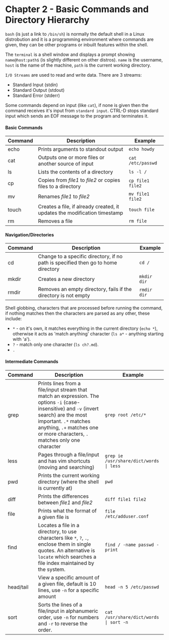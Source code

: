 # Chapter 2 - Basic Commands and Directory Hierarchy

`bash` (is just a link to `/bin/sh`) is normally the default shell in a Linux distrobution and it is a programming environment where commands are given, they can be other programs or inbuilt features within the shell.

The `terminal` is a shell window and displays a prompt showing `name@host:path$` (is slightly different on other distros). `name` is the username, `host` is the name of the machine, `path` is the current working directory.

`I/O Streams` are used to read and write data. There are 3 streams: 
* Standard Input (stdin)
* Standard Output (stdout)
* Standard Error (stderr)

Some commands depend on input (like `cat`), if none is given then the command receives it's input from `standard input`. CTRL-D stops standard input which sends an EOF message to the program and terminates it.

#### Basic Commands
| Command | Description | Example |
| --- | --- | --- |
| echo | Prints arguments to standout output  | `echo howdy` | 
| cat | Outputs one or more files or another source of input | `cat /etc/passwd` |
| ls | Lists the contents of a directory | `ls -l /` |
| cp | Copies from *file1* to *file2* or copies files to a directory | `cp file1 file2` |
| mv | Renames *file1* to *file2* | `mv file1 file2` |
| touch | Creates a file, if already created, it updates the modification timestamp | `touch file` |
| rm | Removes a file | `rm file` |

#### Navigation/Directories
| Command | Description | Example |
| --- | --- | --- |
| cd | Change to a specific directory, if no path is specified then go to home directory | `cd /` |
| mkdir | Creates a new directory | `mkdir dir` |
| rmdir | Removes an empty directory, fails if the directory is not empty | `rmdir dir` |


Shell globbing, characters that are processed before running the command, if nothing matches then the characters are parsed as any other, these include:
* `*` - on it's own, it matches everything in the current directory (`echo *`), otherwise it acts as 'match anything' character (`ls a*` - anything starting with 'a').
* `?` - match only one character (`ls ch?.md`).
* `.`

#### Intermediate Commands
| Command | Description | Example |
| --- | --- | --- |
| grep | Prints lines from a file/input stream that match an expression. The options `-i` (case-insensitive) and `-v` (invert search) are the most important. `.*` matches anything, `.+` matches one or more characters, `.` matches only one character | `grep root /etc/*` |
| less | Pages through a file/input and has vim shortcuts (moving and searching) | `grep ie /usr/share/dict/words \| less` |
| pwd | Prints the current working directory (where the shell is currently at) | `pwd` |
| diff | Prints the differences between *file1* and *file2* | `diff file1 file2` |
| file | Prints what the format of a given file is | `file /etc/adduser.conf` |
| find | Locates a file in a directory, to use characters like `*`, `?`, `.`, enclose them in single quotes. An alternative is `locate` which searches a file index maintained by the system.| `find / -name passwd -print` |
| head/tail | View a specific amount of a given file, default is 10 lines, use `-n` for a specific amount | `head -n 5 /etc/passwd` |
| sort | Sorts the lines of a file/input in alphanumeric order, use `-n` for numbers and `-r` to reverse the order. | `cat /usr/share/dict/words \| sort -n` |
